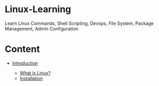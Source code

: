 # Linux-Learning

Learn Linux Commands, Shell Scripting, Devops, File System, Package Management, Admin Configuration

# Content

- [Introduction](#https://github.com/YatharthChauhan2362/Linux-Learning/blob/main/Introduction.md)

  - [What is Linux?](https://github.com/YatharthChauhan2362/Linux-Learning/blob/main/Introduction.md#what-is-linux)
  - [Installation](https://github.com/YatharthChauhan2362/Linux-Learning/blob/main/Introduction.md#installation-on-vmware)
